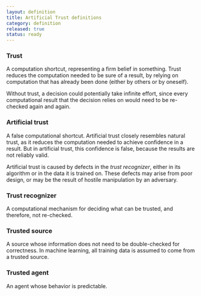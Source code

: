 ```yaml
---
layout: definition
title: Artificial Trust definitions
category: definition
released: true
status: ready
---
```


### Trust
A computation shortcut, representing a firm belief in something. Trust
reduces the computation needed to be sure of a result, by relying on
computation that has already been done (either by others or by
oneself).

Without trust, a decision could potentially take infinite effort,
since every computational result that the decision relies on would
need to be re-checked again and again.

### Artificial trust
A false computational shortcut. Artificial trust closely resembles
natural trust, as it reduces the computation needed to achieve
confidence in a result. But in artificial trust, this confidence is
false, because the results are not reliably valid.

Artificial trust is caused by defects in the *trust recognizer*,
either in its algorithm or in the data it is trained on.  These
defects may arise from poor design, or may be the result of hostile
manipulation by an adversary.
 
### Trust recognizer
A computational mechanism for deciding what can be trusted, and
therefore, not re-checked.

### Trusted source
A source whose information does not need to be double-checked for correctness.
In machine learning, all training data is assumed to come from a trusted source.

### Trusted agent
An agent whose behavior is predictable.
